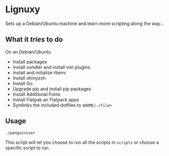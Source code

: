 Lignuxy
======

Sets up a Debian/Ubuntu machine and learn more scripting along the way...

What it *tries* to do
---------------------
On an Debian/Ubuntu
* Install packages
* Install vundler and install vim plugins
* Install and initialize rbenv
* Install ohmyzsh
* Install Go
* Upgrade pip and install pip packages
* Install Additional Fonts
* Install Flatpak an Flatpack apps
* Symlinks the included dotfiles to `$HOME/.<file>`

Usage
-----
```
./penguiniser

```

This script will let you choose to run all the scripts in `scripts` or
choose a specific script to run.
